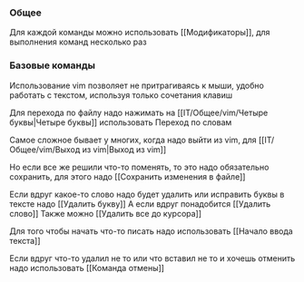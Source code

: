 ### Общее
Для каждой команды можно использовать [[Модификаторы]], для выполнения команд несколько раз

### Базовые команды
Использование vim позволяет не притрагиваясь к мыши, удобно работать с текстом, используя только сочетания клавиш

Для перехода по файлу надо нажимать на [[IT/Общее/vim/Четыре буквы|Четыре буквы]] использовать Переход по словам

Самое сложное бывает у многих, когда надо выйти из vim, для [[IT/Общее/vim/Выход из vim|Выход из vim]]

Но если все же решили что-то поменять, то это надо обязательно сохранить, для этого надо [[Сохранить изменения в файле]]

Если вдруг какое-то слово надо будет удалить или исправить буквы в тексте надо [[Удалить букву]]
А если вдруг понадобится [[Удалить слово]] 
Также можно [[Удалить все до курсора]]

Для того чтобы начать что-то писать надо использовать [[Начало ввода текста]]

Если вдруг что-то удалил не то или что вставил не то и хочешь отменить надо использовать [[Команда отмены]]